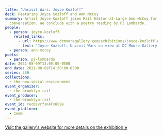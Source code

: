 ```yaml
---
title: "Uncivil Wars: Joyce Kozloff"
deck: Featuring Joyce Kozloff and Ann McCoy
summary: Artist Joyce Kozloff joins Rail Editor-at-Large Ann McCoy for a
  conversation. We conclude with a poetry reading by PJ Lombardo.
people:
  - person: joyce-kozloff
    related_links:
      - url: https://www.dcmooregallery.com/exhibitions/joyce-kozloff-uncivil-wars
        text: "Joyce Kozloff: Uncivil Wars on view at DC Moore Gallery, New York"
  - person: ann-mccoy
poets:
  - person: pj-lombardo
date: 2021-08-09T13:00:00-0500
end_date: 2021-08-09T14:30:00-0500
series: 359
collections:
  - the-new-social-environment
event_organizer:
  - the-brooklyn-rail
event_producer:
  - the-brooklyn-rail
event_id: rec0zvrfsK4Tx6C9e
event_platform:
  - zoom
---
```

[Visit the gallery's website for more details on the exhibition **»**](https://www.dcmooregallery.com/exhibitions/joyce-kozloff-uncivil-wars)